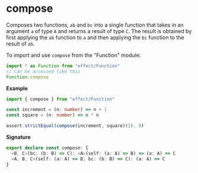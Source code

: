 # compose

Composes two functions, `ab` and `bc` into a single function that takes in an argument `a` of type `A` and returns a result of type `C`.
The result is obtained by first applying the `ab` function to `a` and then applying the `bc` function to the result of `ab`.

To import and use `compose` from the "Function" module:

```ts
import * as Function from "effect/Function"
// Can be accessed like this
Function.compose
```

**Example**

```ts
import { compose } from "effect/Function"

const increment = (n: number) => n + 1
const square = (n: number) => n * n

assert.strictEqual(compose(increment, square)(2), 9)
```

**Signature**

```ts
export declare const compose: {
  <B, C>(bc: (b: B) => C): <A>(self: (a: A) => B) => (a: A) => C
  <A, B, C>(self: (a: A) => B, bc: (b: B) => C): (a: A) => C
}
```

